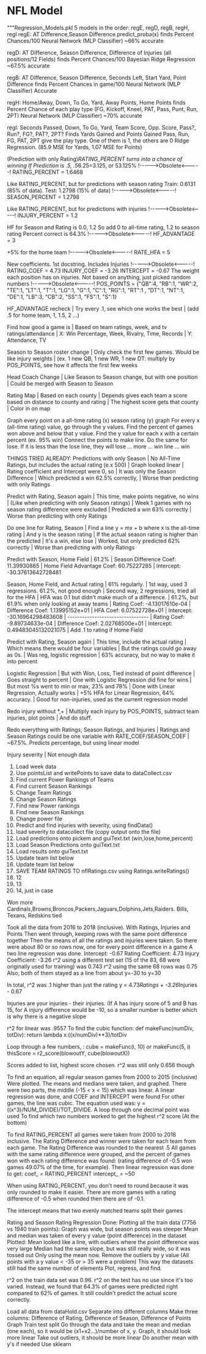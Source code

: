 # NFL Model
"""Regression_Models.pkl
5 models in the order: regE, regD, regB, regH, regI
regE: AT Difference,Season Difference.predict_proba(x) finds Percent Chances/100
Neural Network (MLP Classifier)   ~66% accurate

regD: AT Difference, Season Difference, Difference of Injuries (all positions/12 Fields)
finds Percent Chances/100
Bayesian Ridge Regression  ~67.5% accurate

regB: AT Difference, Season Difference, Seconds Left, Start Yard, Point Difference
finds Percent Chances in game/100
Neural Network (MLP Classifier)  Accurate

regH: Home/Away, Down, To Go, Yard, Away Points, Home Points
finds Percent Chance of each play type (FG, Kickoff, Kneel, PAT, Pass, Punt, Run, 2PT)
Neural Network (MLP Classifier) ~70% accurate

regI: Seconds Passed, Down, To Go, Yard, Team Score, Opp. Score, Pass?, Run?, FG?, PAT?, 2PT?
Finds Yards Gained and Points Gained
Pass, Run, FG, PAT, 2PT give the play type. One of them is 1, the others are 0
Ridge Regression. (85.9 MSE for Yards, 1.07 MSE for Points)

(Prediction with only Rating)*RATING_PERCENT turns into a chance of winning
If Prediction is .5, .5*6.25=3.125, or 53.125%
!----->Obsolete<-----!
RATING_PERCENT = 1.6468

Like RATING_PERCENT, but for predictions with season rating
Train: 0.6131 (85% of data). Test: 1.2798 (15% of data)
!----->Obsolete<-----!
SEASON_PERCENT = 1.2798

Like RATING_PERCENT, but for predictions with injuries
!----->Obsolete<-----!
INJURY_PERCENT = 1.2

HF for Season and Rating is 0.0, 1.2
So add 0 to all-time rating, 1.2 to season rating
Percent correct is 64.3%
!----->Obsolete<-----!
HF_ADVANTAGE = 3

+5% for the home team
!----->Obsolete<-----!
RATE_HFA = 5

New coefficients. 1st docstring. Includes Injuries
!----->Obsolete<-----!
RATING_COEF = 4.73
INJURY_COEF = -3.26
INTERCEPT = -0.67
The weight each position has on injuries. Not based on anything, just picked random numbers
!----->Obsolete<-----!
POS_POINTS = {"QB":4, "RB":1, "WR":2, "TE":1, "LT":1, "T":1, "LG":1, "G":1, "C":1, "RG":1, "RT":1
              , "DT":1, "NT":1, "DE":1, "LB":3, "CB":2, "SS":1, "FS":1, "S":1}

HF_ADVANTAGE recheck
 | Try every .1, see which one works the best
 | (add .5 for home team, 1, 1.5, 2 ...)

Find how good a game is
 | Based on team ratings, week, and tv ratings/attendance
 | X: Win Percentage, Week, Rivalry, Time, Records
 | Y: Attendance, TV
 
Season to Season roster change
 | Only check the first few games. Would be like injury weights
 | (ex. 1 new QB, 1 new WR, 1 new DT: multiply by POS_POINTS, see how it affects the first few weeks

Head Coach Change
 | Like Season to Season change, but with one position
 | Could be merged with Season to Season

Rating Map
 | Based on each county
 | Depends gives each team a score based on distance to county and rating
 | The highest score gets that county
 | Color in on map


Graph every point on a all-time rating (x) season rating (y) graph 
For every x (all-time rating) value, go through the y values. 
Find the percent of games won above and below that y value. 
Find the y value for each x with  a certain percent (ex. 95% win) 
Connect the points to make line. 
Do the same for lose. 
If it is less than the lose line, they will lose
...       more ...     win line ...         win

THINGS TRIED ALREADY:
Predictions with only Season
 | No All-Time Ratings, but includes the actual rating (e.x 500)
 | Graph looked linear
 | Rating coefficient and Intercept were 0, so
 | It was only the Season Difference
 | Which predicted a win 62.5% correctly,
 | Worse than predicting with only Ratings

Predict with Rating, Season again
 | This time, make points negative, no wins
 | (Like when predicting with only Season ratings)
 | Week 1 games with no season rating difference were excluded
 | Predicted a win 63% correctly
 | Worse than predicting with only Ratings

Do one line for Rating, Season
 | Find a line y = mx + b where x is the all-time rating
 | And y is the season rating
 | If the actual season rating is higher than the predicted
 | It's a win, else lose
 | Worked, but only predicted 62% correctly
 | Worse than predicting with only Ratings

Predict with Season, Home Field
 | 61.2%
 | Season Difference Coef: 11.39930865
 | Home Field Advantage Coef: 60.75227285
 | Intercept: -30.37613642728481

Season, Home Field, and Actual rating
 | 61% regularly.
 | 1st way, used 3 regressions. 61.2%, not good enough
 | Second way, 2 regressions, tried all for the HFA
 | HFA was 0.1 but didn't make much of a difference.
 | 61.2%, but 61.9% when only looking at away teams
 | Rating Coef: -4.13017610e-04
 | Difference Coef: 1.13995152e+01
 | HFA Coef: 6.07522728e+01
 | Intercept: -30.16964298483608
 | ---------------------------------
 | Rating Coef: -9.89734633e-04
 | Difference Coef: 2.02768500e+01
 | Intercept: 0.49483045132021075
 | Add .1 to rating if Home Field 
 
Predict with Rating, Season again
 | This time, include the actual rating
 | Which means there would be four variables
 | But the ratings could go away as 0s.
 | Was reg, logistic regression
 | 63% accuracy, but no way to make it into percent

Logistic Regression
 | But with Won, Loss, Tied instead of point difference
 | Goes straight to percent
 | One with Logistic Regression did fine for wins
 | But most %s went to min or max, 23% and 78%
 | Done with Linear Regression, Actually works
 | +5% HFA for Linear Regression, 64% accuracy.
 | Good for non-injuries, used as the current regression model

Redo injury without *,+
 | Multiply each injury by POS_POINTS, subtract team injuries, plot points
 | And do stuff.
 
Redo everything with Ratings, Season Ratings, and Injuries
 | Ratings and Season Ratings could be one variable with RATE_COEF/SEASON_COEF
 | ~67.5%. Predicts percentage, but using linear model

Injury severity 
 | Not enough data

1. Load week data
2. Use pointsList and writePoints to save data to dataCollect.csv
3. Find current Power Rankings of Teams
4. Find current Season Rankings
5. Change Team Ratings
6. Change Season Ratings
7. Find new Power rankings
8. Find new Season Rankings
9. Change power file
10. Predict and find injuries with severity, using findData()
11. load severity to datacollect file (copy output onto the file)
12. Load predictions onto pickem and guiText.txt (win,lose,home,percent)
13. Load Season Predictions onto guiText.txt
14. Load results onto guiText.txt
15. Update team list below
16. Update team list below
17. SAVE TEAM RATINGS TO nflRatings.csv using Ratings.writeRatings()
18. 12
19. 13
20. 14, just in case

Won more
Cardinals,Browns,Broncos,Packers,Jaguars,Dolphins,Jets,Raiders.
Bills, Texans, Redskins tied

Took all the data from 2016 to 2018 (inclusive). With Ratings, Injuries and Points
Then went through, keeping rows with the same point difference together
Then the means of all the ratings and injuries were taken.
So there were about 80 or so rows now, one for every point difference in a game
A two line regression was done.
Intercept: -0.67
Rating Coefficient: 4.73
Injury Coefficient: -3.26
r^2 using a different test set (15 of the 83, 68 were originally used for training) was 0.743
r^2 using the same 68 rows was 0.75
Also, both of them stayed as a line from about y=-30 to y=30

In total, r^2 was .1 higher than just the rating
y = 4.73*Ratings + -3.26*Injuries - 0.67

Injuries are your injuries - their injuries. (If A has injury score of 5 and B
has 15, for A injury difference would be -10, so a smaller number is better
which is why there is a negative slope

r^2 for linear was .9557
To find the cubic function:
def makeFunc(numDiv, totDiv):
    return lambda x:((x/numDiv)**3)/totDiv

Loop through a few numbers, :
cube = makeFunc(i, 10) or makeFunc(5, i)
thisScore = r2_score(blowoutY, cube(blowoutX))

Scores added to list, highest score chosen.
r^2 was still only 0.656 though

To find an equation, all regular season games from 2000 to 2015 (inclusive)
Were plotted.  The means and medians were taken, and graphed.
There were two parts, the middle (-15 < x < 15) which was linear.
A linear regression was done, and COEF and INTERCEPT were found
For other games, the line was cubic. The equation used was:
y = ((x^3)/NUM_DIVIDE)/TOT_DIVIDE. A loop through one decimal point was used
To find which two numbers worked to get the highest r^2 score (At the bottom)

To find RATING_PERCENT
all games were taken from 2000 to 2018 inclusive.
The Rating Difference and winner were taken for each team from each game.
The Rating Difference was rounded to the nearest .5
All games with the same rating difference were grouped,
and the percent of games won with each rating difference was found:
(rating difference of -0.5 won games 49.07% of the time, for example).
Then linear regression was done to get:
coef_ = RATING_PERCENT
intercept_ = ~50

When using RATING_PERCENT, you don't need to round because it was only rounded
to make it easier.
There are more games with a rating difference of -0.5 when rounded then there
are of -0.1.

The intercept means that two evenly matched teams split their games

Rating and Season Rating Regression Done:
Plotting all the train data (7756 vs 1940 train points):
Graph was wide, but season points was steeper
Mean and median was taken of every y value (point difference) in the dataset
Plotted:
Mean looked like a line, with outliers where the point difference was very large
Median had the same slope, but was still really wide, so it was tossed out
Only using the mean now.
Remove the outliers by y value (All points with a y value < -35 or > 35 were a problem)
This way the datasets still had the same number of elements
Plot, regress, and find.

r^2 on the train data set was 0.96. r^2 on the test has no use
since it's too varied. Instead, we found that 64.3% of games were predicted right
compared to  62% of games. It still couldn't predict the actual score correctly.


Load all data from dataHold.csv
Separate into different columns
Make three columns: Difference of Rating, Difference of Season, Difference of Points
Graph
Train test split
Go through the data and take the mean and median (one each), so it would be
(x1+x2...)/number of x, y.
Graph, it should look more linear
Take out outliers, it should be more linear
Do another mean with y's if needed
Use sklearn